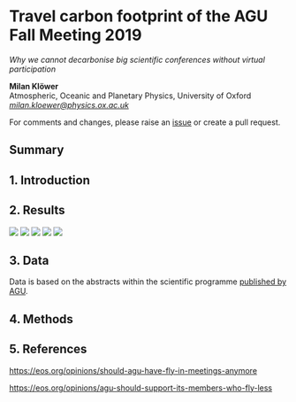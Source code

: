 # Travel carbon footprint of the AGU Fall Meeting 2019
*Why we cannot decarbonise big scientific conferences without virtual participation*

**Milan Klöwer**\
Atmospheric, Oceanic and Planetary Physics, University of Oxford\
*milan.kloewer@physics.ox.ac.uk*

For comments and changes, please raise an [issue](https://github.com/milankl/CarbonFootprintAGU/issues) or create a pull request.

## Summary

## 1. Introduction

## 2. Results
![](https://github.com/milankl/CarbonFootprintAGU/blob/master/plots/world.png)
![](https://github.com/milankl/CarbonFootprintAGU/blob/master/plots/usa.png)
![](https://github.com/milankl/CarbonFootprintAGU/blob/master/plots/europe.png)
![](https://github.com/milankl/CarbonFootprintAGU/blob/master/plots/emissions_country.png)
![](https://github.com/milankl/CarbonFootprintAGU/blob/master/plots/emissions_inequality.png)

## 3. Data

Data is based on the abstracts within the scientific programme [published by AGU](https://agu.confex.com/agu/fm19/meetingapp.cgi/Home/0).

## 4. Methods

## 5. References

https://eos.org/opinions/should-agu-have-fly-in-meetings-anymore

https://eos.org/opinions/agu-should-support-its-members-who-fly-less
